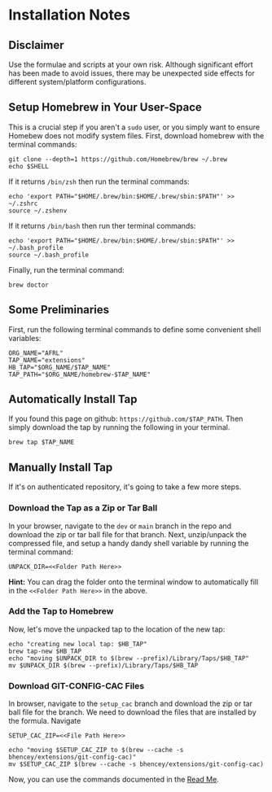 # Installation Notes
## Disclaimer
Use the formulae and scripts at your own risk. Although significant effort has been made to avoid issues, there may be unexpected side effects for different system/platform configurations.

## Setup Homebrew in Your User-Space
This is a crucial step if you aren't a `sudo` user, or you simply want to ensure Homebew does not modify system files. First, download homebrew with the terminal commands:
```
git clone --depth=1 https://github.com/Homebrew/brew ~/.brew
echo $SHELL
```

If it returns `/bin/zsh` then run the terminal commands:
```
echo 'export PATH="$HOME/.brew/bin:$HOME/.brew/sbin:$PATH"' >> ~/.zshrc
source ~/.zshenv
```

If it returns `/bin/bash` then run ther terminal commands:
```
echo 'export PATH="$HOME/.brew/bin:$HOME/.brew/sbin:$PATH"' >> ~/.bash_profile
source ~/.bash_profile
```

Finally, run the terminal command:
```
brew doctor
```


## Some Preliminaries
First, run the following terminal commands to define some convenient shell variables:

```
ORG_NAME="AFRL"
TAP_NAME="extensions"
HB_TAP="$ORG_NAME/$TAP_NAME"
TAP_PATH="$ORG_NAME/homebrew-$TAP_NAME"
```

## Automatically Install Tap
If you found this page on github: `https://github.com/$TAP_PATH`. Then simply download the tap by running the following in your terminal.

```
brew tap $TAP_NAME
```

## Manually Install Tap
If it's on authenticated repository, it's going to take a few more steps.

### Download the Tap as a Zip or Tar Ball
In your browser, navigate to the `dev` or `main` branch in the repo and download the zip or tar ball file for that branch. Next, unzip/unpack the compressed file,  and setup a handy dandy shell variable by running the terminal command:
```
UNPACK_DIR=<<Folder Path Here>>
```
**Hint:** You can drag the folder onto the terminal window to automatically fill in the `<<Folder Path Here>>` in the above.

### Add the Tap to Homebrew
Now, let's move the unpacked tap to the location of the new tap:
```
echo "creating new local tap: $HB_TAP"
brew tap-new $HB_TAP
echo "moving $UNPACK_DIR to $(brew --prefix)/Library/Taps/$HB_TAP"
mv $UNPACK_DIR $(brew --prefix)/Library/Taps/$HB_TAP
```
### Download GIT-CONFIG-CAC Files
In browser, navigate to the `setup_cac` branch and download the zip or tar ball file for the branch. We need to download the files that are installed by the formula. Navigate
```
SETUP_CAC_ZIP=<<File Path Here>>
```
```
echo "moving $SETUP_CAC_ZIP to $(brew --cache -s bhencey/extensions/git-config-cac)"
mv $SETUP_CAC_ZIP $(brew --cache -s bhencey/extensions/git-config-cac)
```
Now, you can use the commands documented in the [Read Me](README.md).
